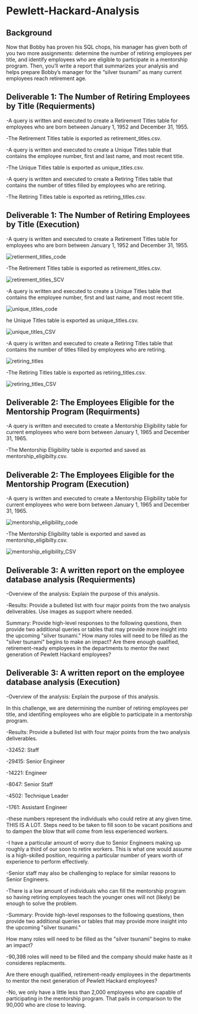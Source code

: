 # Pewlett-Hackard-Analysis



## Background

Now that Bobby has proven his SQL chops, his manager has given both of you two more assignments: determine the number of retiring employees per title, and identify employees who are eligible to participate in a mentorship program. Then, you’ll write a report that summarizes your analysis and helps prepare Bobby’s manager for the “silver tsunami” as many current employees reach retirement age.

## Deliverable 1: The Number of Retiring Employees by Title (Requierments)

-A query is written and executed to create a Retirement Titles table for employees who are born between January 1, 1952 and December 31, 1955.

-The Retirement Titles table is exported as retirement_titles.csv.

-A query is written and executed to create a Unique Titles table that contains the employee number, first and last name, and most recent title.

-The Unique Titles table is exported as unique_titles.csv.

-A query is written and executed to create a Retiring Titles table that contains the number of titles filled by employees who are retiring.

-The Retiring Titles table is exported as retiring_titles.csv.

## Deliverable 1: The Number of Retiring Employees by Title (Execution)

-A query is written and executed to create a Retirement Titles table for employees who are born between January 1, 1952 and December 31, 1955.

![retierment_titles_code](https://user-images.githubusercontent.com/89880015/139628172-eef84d2b-77e3-4f76-b674-c768ef7ad6e5.PNG)

-The Retirement Titles table is exported as retirement_titles.csv.

![retirement_titles_SCV](https://user-images.githubusercontent.com/89880015/139628629-77882e32-69ba-44d1-8c92-fd59b46f4d8e.PNG)

-A query is written and executed to create a Unique Titles table that contains the employee number, first and last name, and most recent title.

![unique_titles_code](https://user-images.githubusercontent.com/89880015/139629323-7d597d47-fb7a-4b40-b54b-ad3b95fcd21f.PNG)

he Unique Titles table is exported as unique_titles.csv.

![unique_titles_CSV](https://user-images.githubusercontent.com/89880015/139629852-013c885a-dc55-4d1f-86b1-c5c8e37198fb.PNG)

-A query is written and executed to create a Retiring Titles table that contains the number of titles filled by employees who are retiring.

![retiring_titles](https://user-images.githubusercontent.com/89880015/139630366-9dbcace5-a77f-4f25-bb6c-d811439496e7.PNG)

-The Retiring Titles table is exported as retiring_titles.csv.

![retiring_titles_CSV](https://user-images.githubusercontent.com/89880015/139630719-58c4dbe1-946e-41f0-acdc-7cf5b7d660cb.PNG)

## Deliverable 2:  The Employees Eligible for the Mentorship Program (Requirments)

-A query is written and executed to create a Mentorship Eligibility table for current employees who were born between January 1, 1965 and December 31, 1965.

-The Mentorship Eligibility table is exported and saved as mentorship_eligibilty.csv.

## Deliverable 2:  The Employees Eligible for the Mentorship Program (Execution)

-A query is written and executed to create a Mentorship Eligibility table for current employees who were born between January 1, 1965 and December 31, 1965.

![mentorship_eligibility_code](https://user-images.githubusercontent.com/89880015/139631341-e2ca41f9-5cc5-4db1-83ad-71161b3e34a5.PNG)

-The Mentorship Eligibility table is exported and saved as mentorship_eligibilty.csv.

![mentorship_eligibility_CSV](https://user-images.githubusercontent.com/89880015/139631468-67b46d6e-63d9-421a-b8e6-d8df96f0a2e9.PNG)

## Deliverable 3: A written report on the employee database analysis (Requierments)

-Overview of the analysis: Explain the purpose of this analysis.

-Results: Provide a bulleted list with four major points from the two analysis deliverables. Use images as support where needed.

Summary: Provide high-level responses to the following questions, then provide two additional queries or tables that may provide more insight into the upcoming "silver tsunami."
How many roles will need to be filled as the "silver tsunami" begins to make an impact?
Are there enough qualified, retirement-ready employees in the departments to mentor the next generation of Pewlett Hackard employees?

## Deliverable 3: A written report on the employee database analysis (Execution)

-Overview of the analysis: Explain the purpose of this analysis.

In this challenge, we are determining the number of retiring employees per title, and identifing employees who are eligible to participate in a mentorship program. 

-Results: Provide a bulleted list with four major points from the two analysis deliverables.

-32452: Staff

-29415: Senior Engineer

-14221: Engineer

-8047: Senior Staff

-4502: Technique Leader

-1761: Assistant Engineer

-these numbers represent the individuals who could retire at any given time. THIS IS A LOT. Steps need to be taken to fill soon to be vacant positions and to dampen the blow
that will come from less experienced workers. 

-I have a particular amount of worry due to Senior Engineers making up roughly a third of our soon to retire workers. This is what one would assume is a high-skilled position, 
requiring a particular number of years worth of experience to perform effectively. 

-Senior staff may also be challenging to replace for similar reasons to Senior Engineers. 

-There is a low amount of individuals who can fill the mentorship program so having retiring employees teach the younger ones will not (likely) be enough to solve the problem.

-Summary: Provide high-level responses to the following questions, then provide two additional queries or tables that may provide more insight into the upcoming "silver tsunami."

How many roles will need to be filled as the "silver tsunami" begins to make an impact?

-90,398 roles will need to be filled and the company should make haste as it consideres replacments. 

Are there enough qualified, retirement-ready employees in the departments to mentor the next generation of Pewlett Hackard employees?

-No, we only have a little less than 2,000 employees who are capable of participating in the mentorship program. That pails in comparison to the 90,000 who are close to leaving. 
